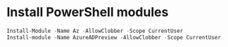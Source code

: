# Install PowerShell modules
```powershell
Install-Module -Name Az -AllowClobber -Scope CurrentUser
Install-module -Name AzureADPreview -AllowClobber -Scope CurrentUser
```
